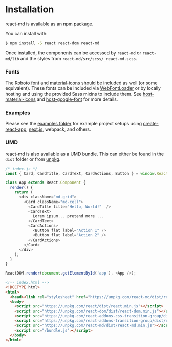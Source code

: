 # Installation
react-md is available as an [npm package](https://www.npmjs.com/package/react-md).

You can install with:

```bash
$ npm install -S react react-dom react-md
```

Once installed, the components can be accessed by `react-md` or `react-md/lib` and the styles from `react-md/src/scss/_react-md.scss`.

### Fonts
The [Roboto font](https://www.google.com/fonts/specimen/Roboto) and 
[material-icons](https://design.google.com/icons/) should be included as well
(or some equivalent). These fonts can be included via [WebFontLoader](https://github.com/typekit/webfontloader)
or by locally hosting and using the provided Sass mixins to include them. See [host-material-icons](/customization/typography?tab=1#mixin-host-material-icons)
and [host-google-font](/customization/typography?tab=1#mixin-host-google-font) for more details.

### Examples
Please see the [examples folder](https://github.com/mlaursen/react-md/tree/master/examples) for example project setups using
[create-react-app](https://github.com/facebookincubator/create-react-app), [next.js](https://github.com/zeit/next.js/), webpack,
and others.

### UMD
react-md is also available as a UMD bundle. This can either be found in the `dist` folder or from [unpkg](https://unpkg.com).

```js
/* index.js */
const { Card, CardTitle, CardText, CardActions, Button } = window.ReactMD;

class App extends React.Component {
  render() {
    return (
      <div className="md-grid">
        <Card className="md-cell">
          <CardTitle title="Hello, World!"  />
          <CardText>
            Lorem ipsum... pretend more ...
          </CardText>
          <CardActions>
            <Button flat label="Action 1" />
            <Button flat label="Action 2" />
          </CardActions>
        </Card>
      </div>
    );
  }
}

ReactDOM.render(document.getElementById('app'), <App />);
```

```html
<!-- index.html -->
<!DOCTYPE html>
<html>
  <head><link rel="stylesheet" href="https://unpkg.com/react-md/dist/react-md.indigo-pink.min.css"></head>
  <body>
    <script src="https://unpkg.com/react/dist/react.min.js"></script>
    <script src="https://unpkg.com/react-dom/dist/react-dom.min.js"></script>
    <script src="https://unpkg.com/react-addons-css-transition-group/dist/react-addons-css-transition-group.min.js"></script>
    <script src="https://unpkg.com/react-addons-transition-group/dist/react-addons-transition-group.min.js"></script>
    <script src="https://unpkg.com/react-md/dist/react-md.min.js"></script>
    <script src="/bundle.js"></script>
  </body>
</html>
```
